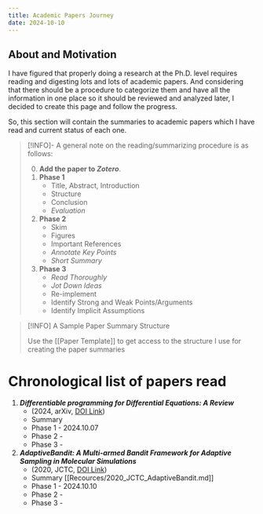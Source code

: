 ```yaml
---
title: Academic Papers Journey
date: 2024-10-10
---
```



## About and Motivation

I have figured that properly doing a research at the Ph.D. level requires reading and digesting lots and lots of academic papers. And considering that there should be a procedure to categorize them and have all the information in one place so it should be reviewed and analyzed later, I decided to create this page and follow the progress.

So, this section will contain the summaries to academic papers which I have read and current status of each one. 

> [!INFO]- A general note on the reading/summarizing procedure is as follows:
>
> 0. **Add the paper to _Zotero_**.
> 1. **Phase 1**
>    - Title, Abstract, Introduction
>    - Structure
>    - Conclusion
>    - _Evaluation_
> 2. **Phase 2**
>    - Skim
>    - Figures
>    - Important References
>    - _Annotate Key Points_
>    - _Short Summary_
> 3. **Phase 3**
>    - _Read Thoroughly_
>    - _Jot Down Ideas_
>    - Re-implement
>    - Identify Strong and Weak Points/Arguments
>    - Identify Implicit Assumptions


> [!INFO] A Sample Paper Summary Structure
>
> Use the [[Paper Template]] to get access to the structure I use for creating the paper summaries


# Chronological list of papers read


1. ***Differentiable programming for Differential Equations: A Review*** 
   - (2024, arXiv, [DOI Link](https://doi.org/10.48550/arXiv.2406.09699))
   - Summary
   - Phase 1 - 2024.10.07
   - Phase 2 - 
   - Phase 3 - 
2. ***AdaptiveBandit: A Multi-armed Bandit Framework for Adaptive Sampling in Molecular Simulations***
   - (2020, JCTC, [DOI Link](https://doi.org/10.1021/acs.jctc.0c00205))
   - Summary [[Recources/2020_JCTC_AdaptiveBandit.md]]
   - Phase 1 - 2024.10.10
   - Phase 2 -
   - Phase 3 - 

